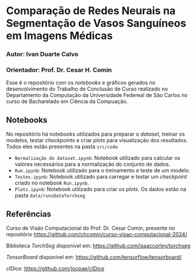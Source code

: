 # Comparação de Redes Neurais na Segmentação de Vasos Sanguíneos em Imagens Médicas

### Autor: Ivan Duarte Calvo
### Orientador: Prof. Dr. Cesar H. Comin

Esse é o repositório com os _notebooks_ e gráficos gerados no desenvolvimento do Trabalho de Conclusão de Curso realizado no Departamento da Computação da Universidade Federeal de São Carlos no curso de Bacharelado em Ciência da Compuação.

## Notebooks

No repositório há notebooks utilizados para preparar o _dataset_, treinar os modelos, testar _checkpoints_ e criar _plots_ para visualização dos resultados. Todos eles estão presentes na pasta `src/code`

- `Normalização do dataset.ipynb`: Notebook utilizado para calcular os valores necessários para a normalização do conjunto de dados.
- `Run.ipynb`: Notebook utilizado para o treinamento e teste de um modelo.
- `Testes.ipynb`: Notebook utilizado para carregar e testar um _checkpoint_ criado no notebook `Run.ipynb`.
- `Plots.ipynb`: Notebook utilizado para criar os _plots_. Os dados estão na pasta `data/runsDataTorchseg`

## Referências 

Curso de Visão Computacional do Prof. Dr. Cesar Comin, presente no repositório https://github.com/chcomin/curso-visao-computacional-2024/

Biblioteca _TorchSeg_ disponível em: https://github.com/isaaccorley/torchseg

_TensorBoard_ disponível em: https://github.com/tensorflow/tensorboard/

_clDice_: https://github.com/jocpae/clDice